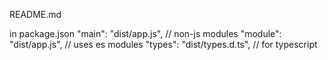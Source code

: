 README.md

in package.json
"main": "dist/app.js", // non-js modules
"module": "dist/app.js", // uses es modules
"types": "dist/types.d.ts", // for typescript